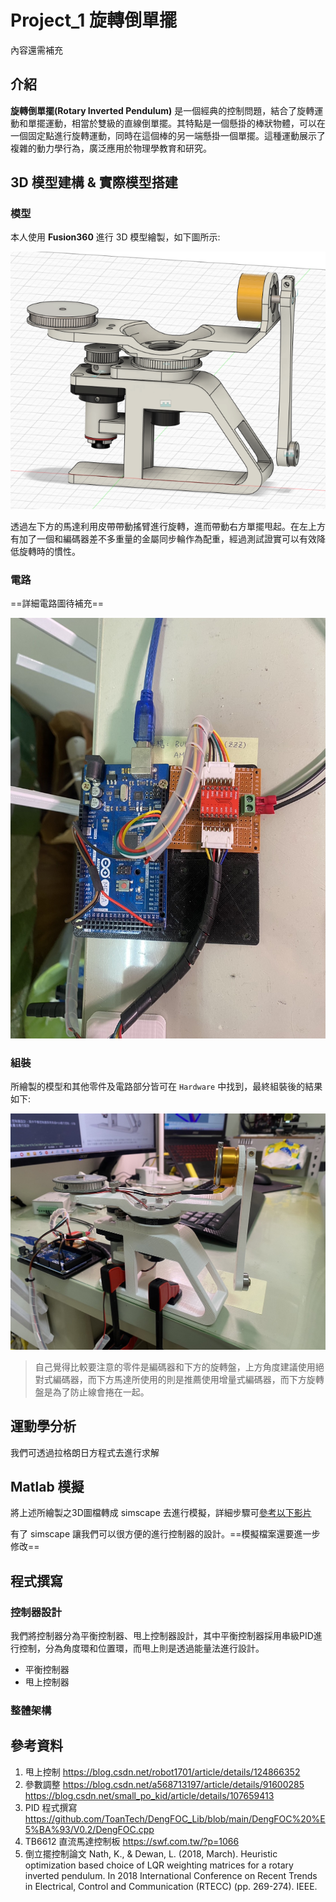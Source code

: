 Project_1 旋轉倒單擺
===
內容還需補充

介紹
---
**旋轉倒單擺(Rotary Inverted Pendulum)** 是一個經典的控制問題，結合了旋轉運動和單擺運動，相當於雙級的直線倒單擺。其特點是一個懸掛的棒狀物體，可以在一個固定點進行旋轉運動，同時在這個棒的另一端懸掛一個單擺。這種運動展示了複雜的動力學行為，廣泛應用於物理學教育和研究。

3D 模型建構 & 實際模型搭建
---
### 模型
本人使用 **Fusion360** 進行 3D 模型繪製，如下圖所示:

![image](https://github.com/XING-0330/Rotary_Inverted_Pendulum/blob/main/IMG/pendulum_3D_model.png)

透過左下方的馬達利用皮帶帶動搖臂進行旋轉，進而帶動右方單擺甩起。在左上方有加了一個和編碼器差不多重量的金屬同步輪作為配重，經過測試證實可以有效降低旋轉時的慣性。

### 電路
==詳細電路圖待補充==

![image](https://github.com/XING-0330/Rotary_Inverted_Pendulum/blob/main/IMG/electric.jpg)

### 組裝
所繪製的模型和其他零件及電路部分皆可在 `Hardware` 中找到，最終組裝後的結果如下:

![image](https://github.com/XING-0330/Rotary_Inverted_Pendulum/blob/main/IMG/real%20model.jpg)

>自己覺得比較要注意的零件是編碼器和下方的旋轉盤，上方角度建議使用絕對式編碼器，而下方馬達所使用的則是推薦使用增量式編碼器，而下方旋轉盤是為了防止線會捲在一起。




運動學分析
---
我們可透過拉格朗日方程式去進行求解

Matlab 模擬
---
將上述所繪製之3D圖檔轉成 simscape 去進行模擬，詳細步驟可[參考以下影片][1]

[1]:<https://www.youtube.com/watch?v=pDiwAA1cnb0&t=0s>

有了 simscape 讓我們可以很方便的進行控制器的設計。==模擬檔案還要進一步修改==



程式撰寫
---
### 控制器設計

我們將控制器分為平衡控制器、甩上控制器設計，其中平衡控制器採用串級PID進行控制，分為角度環和位置環，而甩上則是透過能量法進行設計。

* 平衡控制器
* 甩上控制器

### 整體架構


參考資料
---
1. 甩上控制 
https://blog.csdn.net/robot1701/article/details/124866352
2. 參數調整 
https://blog.csdn.net/a568713197/article/details/91600285 https://blog.csdn.net/small_po_kid/article/details/107659413
3. PID 程式撰寫
https://github.com/ToanTech/DengFOC_Lib/blob/main/DengFOC%20%E5%BA%93/V0.2/DengFOC.cpp
4. TB6612 直流馬達控制板
https://swf.com.tw/?p=1066
5. 倒立擺控制論文
Nath, K., & Dewan, L. (2018, March). Heuristic optimization based choice of LQR weighting matrices for a rotary inverted pendulum. In 2018 International Conference on Recent Trends in Electrical, Control and Communication (RTECC) (pp. 269-274). IEEE.

